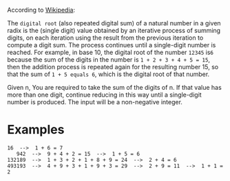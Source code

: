 According to [Wikipedia](https://en.wikipedia.org/wiki/Digital_root):

The `digital root` (also repeated digital sum) of a natural number in a given radix is the (single digit) value obtained by an iterative process of summing digits, on each iteration using the result from the previous iteration to compute a digit sum. The process continues until a single-digit number is reached. For example, in base 10, the digital root of the number `12345` is`6` because the sum of the digits in the number is `1 + 2 + 3 + 4 + 5 = 15`, then the addition process is repeated again for the resulting number 15, so that the sum of `1 + 5 equals 6`, which is the digital root of that number.

Given n, You are required to take the sum of the digits of n. If that value has more than one digit, continue reducing in this way until a single-digit number is produced. The input will be a non-negative integer.

# Examples
```
16  -->  1 + 6 = 7
   942  -->  9 + 4 + 2 = 15  -->  1 + 5 = 6
132189  -->  1 + 3 + 2 + 1 + 8 + 9 = 24  -->  2 + 4 = 6
493193  -->  4 + 9 + 3 + 1 + 9 + 3 = 29  -->  2 + 9 = 11  -->  1 + 1 = 2

```
